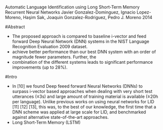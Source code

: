 Automatic Language Identification using Long Short-Term Memory
Recurrent Neural Networks
Javier Gonzalez-Dominguez, Ignacio Lopez-Moreno, Haşim Sak, Joaquin
  Gonzalez-Rodriguez, Pedro J. Moreno 
2014

#Abstract

* The proposed approach is compared to baseline i-vector and feed forward Deep
  Neural Network (DNN) systems in the NIST Language Recognition Evaluation
  2009 dataset. 
* achieve better performance than our best DNN system with an order of
  magnitude fewer parameters. Further, the 
* combination of the different systems leads to significant performance
  improvements (up to 28%).

#Intro

* In [10] we found Deep feeed forward Neural Networks (DNNs) to surpass
  i-vector based approaches when dealing with very short test utterances (≤3s)
  and large amount of training material is available (≥20h per language).
  Unlike previous works on using neural networks for LID [11] [12] [13], this
  was, to the best of our knowledge, the first time that a DNN scheme was
  applied at large scale for LID, and benchmarked against alternative
  state-of-the-art approaches.
* Long Short-Term Memory (LSTM)
